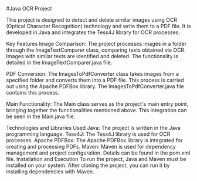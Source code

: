 #Java OCR Project

This project is designed to detect and delete similar images using OCR (Optical Character Recognition) technology and write them to a PDF file. It is developed in Java and integrates the Tess4J library for OCR processes.

Key Features
Image Comparison: The project processes images in a folder through the ImageTextComparer class, comparing texts obtained via OCR. Images with similar texts are identified and deleted. The functionality is detailed in the ImageTextComparer.java file.

PDF Conversion: The ImagesToPdfConverter class takes images from a specified folder and converts them into a PDF file. This process is carried out using the Apache PDFBox library. The ImagesToPdfConverter.java file contains this process.

Main Functionality: The Main class serves as the project's main entry point, bringing together the functionalities mentioned above. This integration can be seen in the Main.java file.

Technologies and Libraries Used
Java: The project is written in the Java programming language.
Tess4J: The Tess4J library is used for OCR processes.
Apache PDFBox: The Apache PDFBox library is integrated for creating and processing PDFs.
Maven: Maven is used for dependency management and project configuration. Details can be found in the pom.xml file.
Installation and Execution
To run the project, Java and Maven must be installed on your system. After cloning the project, you can run it by installing dependencies with Maven.
